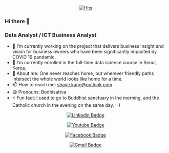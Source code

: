 <div align=center>
  
 [![Hits](https://hits.seeyoufarm.com/api/count/incr/badge.svg?url=https://github.com/shanekang/shanekang)](https://hits.seeyoufarm.com) 	

</div>

### Hi there 👋
 
### Data Analyst / ICT Business Analyst

- 🔭 I’m currently working on the project that delivers business insight and vision for business owners who have been significantly impacted by COVID 19 pandamic. 
- 🌱 I’m currently enrolled in the full-time data science course in Seoul, Korea.
- 💬 About me: One never reaches home, but wherever friendly paths intersect the whole world looks like home for a time.
- 📫 How to reach me: shane.kang@outlook.com
- 😄 Pronouns: Bodhisattva
- ⚡ Fun fact: I used to go to Buddhist sanctuary in the morning, and the Catholic church in the evening on the same day. :-)



<div align=center>
	
  [![Linkedin Badge](https://img.shields.io/badge/-LinkedIn-blue?style=flat-square&logo=Linkedin&logoColor=white&link=https://www.linkedin.com/in/shane-k-67324848/)](https://www.linkedin.com/in/shane-k-67324848/)
	
  [![Youtube Badge](https://img.shields.io/badge/Youtube-ff0000?style=flat-square&logo=youtube&link=https://www.youtube.com/channel/UC5xCV5M27kn_uahFwihcvRA/)](https://www.youtube.com/channel/UC5xCV5M27kn_uahFwihcvRA/)
	
  [![Facebook Badge](https://img.shields.io/badge/facebook-1877f2?style=flat-square&logo=facebook&logoColor=white&link=https://www.facebook.com/happyshanekang)](https://www.facebook.com/happyshanekang)
	
  [![Gmail Badge](https://img.shields.io/badge/Gmail-d14836?style=flat-square&logo=Gmail&logoColor=white&link=mailto:happyshanekang@gmail.com)](mailto:happyshanekang@gmail.com)
	
</div>
